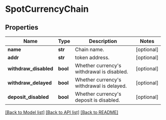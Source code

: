 # SpotCurrencyChain

## Properties
Name | Type | Description | Notes
------------ | ------------- | ------------- | -------------
**name** | **str** | Chain name. | [optional] 
**addr** | **str** | token address. | [optional] 
**withdraw_disabled** | **bool** | Whether currency&#39;s withdrawal is disabled. | [optional] 
**withdraw_delayed** | **bool** | Whether currency&#39;s withdrawal is delayed. | [optional] 
**deposit_disabled** | **bool** | Whether currency&#39;s deposit is disabled. | [optional] 

[[Back to Model list]](../README.md#documentation-for-models) [[Back to API list]](../README.md#documentation-for-api-endpoints) [[Back to README]](../README.md)


